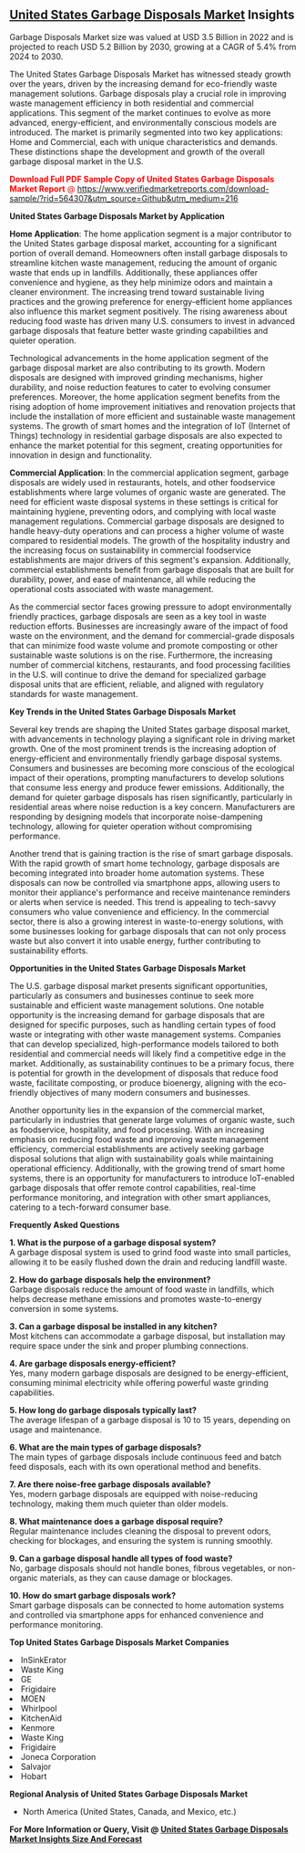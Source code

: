 <h2><a href="https://www.verifiedmarketreports.com/download-sample/?rid=564307&amp;utm_source=Github&amp;utm_medium=216" target="_blank">United States Garbage Disposals Market</a> Insights</h2><p>Garbage Disposals Market size was valued at USD 3.5 Billion in 2022 and is projected to reach USD 5.2 Billion by 2030, growing at a CAGR of 5.4% from 2024 to 2030.</p><p><p>The United States Garbage Disposals Market has witnessed steady growth over the years, driven by the increasing demand for eco-friendly waste management solutions. Garbage disposals play a crucial role in improving waste management efficiency in both residential and commercial applications. This segment of the market continues to evolve as more advanced, energy-efficient, and environmentally conscious models are introduced. The market is primarily segmented into two key applications: Home and Commercial, each with unique characteristics and demands. These distinctions shape the development and growth of the overall garbage disposal market in the U.S.</p><p><p><span class=""><span style="color: #ff0000;"><strong>Download Full PDF Sample Copy of United States Garbage Disposals Market Report</strong> @ </span><a href="https://www.verifiedmarketreports.com/download-sample/?rid=564307&amp;utm_source=Github&amp;utm_medium=216" target="_blank">https://www.verifiedmarketreports.com/download-sample/?rid=564307&amp;utm_source=Github&amp;utm_medium=216</a></span></p></p><p><strong>United States Garbage Disposals Market by Application</strong></p><p><strong>Home Application</strong>: The home application segment is a major contributor to the United States garbage disposal market, accounting for a significant portion of overall demand. Homeowners often install garbage disposals to streamline kitchen waste management, reducing the amount of organic waste that ends up in landfills. Additionally, these appliances offer convenience and hygiene, as they help minimize odors and maintain a cleaner environment. The increasing trend toward sustainable living practices and the growing preference for energy-efficient home appliances also influence this market segment positively. The rising awareness about reducing food waste has driven many U.S. consumers to invest in advanced garbage disposals that feature better waste grinding capabilities and quieter operation.<p>Technological advancements in the home application segment of the garbage disposal market are also contributing to its growth. Modern disposals are designed with improved grinding mechanisms, higher durability, and noise reduction features to cater to evolving consumer preferences. Moreover, the home application segment benefits from the rising adoption of home improvement initiatives and renovation projects that include the installation of more efficient and sustainable waste management systems. The growth of smart homes and the integration of IoT (Internet of Things) technology in residential garbage disposals are also expected to enhance the market potential for this segment, creating opportunities for innovation in design and functionality.</p><p><strong>Commercial Application</strong>: In the commercial application segment, garbage disposals are widely used in restaurants, hotels, and other foodservice establishments where large volumes of organic waste are generated. The need for efficient waste disposal systems in these settings is critical for maintaining hygiene, preventing odors, and complying with local waste management regulations. Commercial garbage disposals are designed to handle heavy-duty operations and can process a higher volume of waste compared to residential models. The growth of the hospitality industry and the increasing focus on sustainability in commercial foodservice establishments are major drivers of this segment's expansion. Additionally, commercial establishments benefit from garbage disposals that are built for durability, power, and ease of maintenance, all while reducing the operational costs associated with waste management.<p>As the commercial sector faces growing pressure to adopt environmentally friendly practices, garbage disposals are seen as a key tool in waste reduction efforts. Businesses are increasingly aware of the impact of food waste on the environment, and the demand for commercial-grade disposals that can minimize food waste volume and promote composting or other sustainable waste solutions is on the rise. Furthermore, the increasing number of commercial kitchens, restaurants, and food processing facilities in the U.S. will continue to drive the demand for specialized garbage disposal units that are efficient, reliable, and aligned with regulatory standards for waste management.</p><p><strong>Key Trends in the United States Garbage Disposals Market</strong></p><p>Several key trends are shaping the United States garbage disposal market, with advancements in technology playing a significant role in driving market growth. One of the most prominent trends is the increasing adoption of energy-efficient and environmentally friendly garbage disposal systems. Consumers and businesses are becoming more conscious of the ecological impact of their operations, prompting manufacturers to develop solutions that consume less energy and produce fewer emissions. Additionally, the demand for quieter garbage disposals has risen significantly, particularly in residential areas where noise reduction is a key concern. Manufacturers are responding by designing models that incorporate noise-dampening technology, allowing for quieter operation without compromising performance.<p>Another trend that is gaining traction is the rise of smart garbage disposals. With the rapid growth of smart home technology, garbage disposals are becoming integrated into broader home automation systems. These disposals can now be controlled via smartphone apps, allowing users to monitor their appliance's performance and receive maintenance reminders or alerts when service is needed. This trend is appealing to tech-savvy consumers who value convenience and efficiency. In the commercial sector, there is also a growing interest in waste-to-energy solutions, with some businesses looking for garbage disposals that can not only process waste but also convert it into usable energy, further contributing to sustainability efforts.</p><p><strong>Opportunities in the United States Garbage Disposals Market</strong></p><p>The U.S. garbage disposal market presents significant opportunities, particularly as consumers and businesses continue to seek more sustainable and efficient waste management solutions. One notable opportunity is the increasing demand for garbage disposals that are designed for specific purposes, such as handling certain types of food waste or integrating with other waste management systems. Companies that can develop specialized, high-performance models tailored to both residential and commercial needs will likely find a competitive edge in the market. Additionally, as sustainability continues to be a primary focus, there is potential for growth in the development of disposals that reduce food waste, facilitate composting, or produce bioenergy, aligning with the eco-friendly objectives of many modern consumers and businesses.<p>Another opportunity lies in the expansion of the commercial market, particularly in industries that generate large volumes of organic waste, such as foodservice, hospitality, and food processing. With an increasing emphasis on reducing food waste and improving waste management efficiency, commercial establishments are actively seeking garbage disposal solutions that align with sustainability goals while maintaining operational efficiency. Additionally, with the growing trend of smart home systems, there is an opportunity for manufacturers to introduce IoT-enabled garbage disposals that offer remote control capabilities, real-time performance monitoring, and integration with other smart appliances, catering to a tech-forward consumer base.</p><p><strong>Frequently Asked Questions</strong></p><p><strong>1. What is the purpose of a garbage disposal system?</strong><br> A garbage disposal system is used to grind food waste into small particles, allowing it to be easily flushed down the drain and reducing landfill waste.</p><p><strong>2. How do garbage disposals help the environment?</strong><br> Garbage disposals reduce the amount of food waste in landfills, which helps decrease methane emissions and promotes waste-to-energy conversion in some systems.</p><p><strong>3. Can a garbage disposal be installed in any kitchen?</strong><br> Most kitchens can accommodate a garbage disposal, but installation may require space under the sink and proper plumbing connections.</p><p><strong>4. Are garbage disposals energy-efficient?</strong><br> Yes, many modern garbage disposals are designed to be energy-efficient, consuming minimal electricity while offering powerful waste grinding capabilities.</p><p><strong>5. How long do garbage disposals typically last?</strong><br> The average lifespan of a garbage disposal is 10 to 15 years, depending on usage and maintenance.</p><p><strong>6. What are the main types of garbage disposals?</strong><br> The main types of garbage disposals include continuous feed and batch feed disposals, each with its own operational method and benefits.</p><p><strong>7. Are there noise-free garbage disposals available?</strong><br> Yes, modern garbage disposals are equipped with noise-reducing technology, making them much quieter than older models.</p><p><strong>8. What maintenance does a garbage disposal require?</strong><br> Regular maintenance includes cleaning the disposal to prevent odors, checking for blockages, and ensuring the system is running smoothly.</p><p><strong>9. Can a garbage disposal handle all types of food waste?</strong><br> No, garbage disposals should not handle bones, fibrous vegetables, or non-organic materials, as they can cause damage or blockages.</p><p><strong>10. How do smart garbage disposals work?</strong><br> Smart garbage disposals can be connected to home automation systems and controlled via smartphone apps for enhanced convenience and performance monitoring.</p></p><p><strong>Top United States Garbage Disposals Market Companies</strong></p><div data-test-id=""><p><li>InSinkErator</li><li> Waste King</li><li> GE</li><li> Frigidaire</li><li> MOEN</li><li> Whirlpool</li><li> KitchenAid</li><li> Kenmore</li><li> Waste King</li><li> Frigidaire</li><li> Joneca Corporation</li><li> Salvajor</li><li> Hobart</li></p><div><strong>Regional Analysis of&nbsp;United States Garbage Disposals Market</strong></div><ul><li dir="ltr"><p dir="ltr">North America&nbsp;(United States, Canada, and Mexico, etc.)</p></li></ul><p><strong>For More Information or Query, Visit @&nbsp;</strong><strong><a href="https://www.verifiedmarketreports.com/product/garbage-disposals-market-size-and-forecast/?utm_source=Github&amp;utm_medium=216" target="_blank">United States Garbage Disposals Market Insights Size And Forecast</a></strong></p></div>
